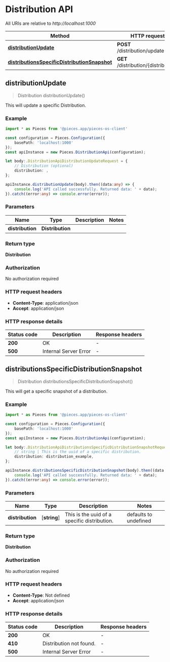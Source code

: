 # Distribution API

All URIs are relative to *http://localhost:1000*

Method | HTTP request | Description
------------- | ------------- | -------------
[**distributionUpdate**](DistributionApi#distributionupdate) | **POST** /distribution/update | /distribution/update [POST]
[**distributionsSpecificDistributionSnapshot**](DistributionApi#distributionsspecificdistributionsnapshot) | **GET** /distribution/\{distribution\} | /distribution/\{distribution\} [GET]


## **distributionUpdate**
> Distribution distributionUpdate()

This will update a specific Distribution.

### Example

```typescript
import * as Pieces from '@pieces.app/pieces-os-client'

const configuration = Pieces.Configuration({
    basePath: 'localhost:1000'
});
const apiInstance = new Pieces.DistributionApi(configuration);

let body:.DistributionApiDistributionUpdateRequest = {
    // Distribution (optional)
    distribution: ,
};

apiInstance.distributionUpdate(body).then((data:any) => {
    console.log('API called successfully. Returned data: ' + data);
}).catch((error:any) => console.error(error));
```


### Parameters

Name | Type | Description  | Notes
------------- | ------------- | ------------- | -------------
 **distribution** | **Distribution**|  |


### Return type

**Distribution**

### Authorization

No authorization required

### HTTP request headers

- **Content-Type**: application/json
- **Accept**: application/json


### HTTP response details
| Status code | Description | Response headers |
|-------------|-------------|------------------|
**200** | OK |  -  |
**500** | Internal Server Error |  -  |



## **distributionsSpecificDistributionSnapshot**
> Distribution distributionsSpecificDistributionSnapshot()

This will get a specific snapshot of a distribution.

### Example

```typescript
import * as Pieces from '@pieces.app/pieces-os-client'

const configuration = Pieces.Configuration({
    basePath: 'localhost:1000'
});
const apiInstance = new Pieces.DistributionApi(configuration);

let body:.DistributionApiDistributionsSpecificDistributionSnapshotRequest = {
    // string | This is the uuid of a specific distribution.
    distribution: distribution_example,
};

apiInstance.distributionsSpecificDistributionSnapshot(body).then((data:any) => {
    console.log('API called successfully. Returned data: ' + data);
}).catch((error:any) => console.error(error));
```


### Parameters

Name | Type | Description  | Notes
------------- | ------------- | ------------- | -------------
 **distribution** | [**string**] | This is the uuid of a specific distribution. | defaults to undefined


### Return type

**Distribution**

### Authorization

No authorization required

### HTTP request headers

- **Content-Type**: Not defined
- **Accept**: application/json


### HTTP response details
| Status code | Description | Response headers |
|-------------|-------------|------------------|
**200** | OK |  -  |
**410** | Distribution not found. |  -  |
**500** | Internal Server Error |  -  |




